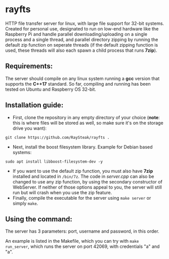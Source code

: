 # rayfts
HTTP file transfer server for linux, with large file support for 32-bit systems. Created for personal use, designated to run on low-end hardware like the Raspberry Pi and handle parallel downloading/uploading on a single process and a single thread, and parallel directory zipping by running the default zip function on seperate threads (if the default zipping function is used, these threads will also each spawn a child process that runs **7zip**).

## Requirements:
The server should compile on any linux system running a **gcc** version that supports the **C++17** standard. So far, compiling and running has been tested on Ubuntu and Raspberry OS 32-bit.
## Installation guide:
- First, clone the repository in any empty directory of your choice (**note**: this is where files will be stored as well, so make sure it's on the storage drive you want):
```
git clone https://github.com/RaySteak/rayfts .
```
- Next, install the boost filesystem library. Example for Debian based systems:
```
sudo apt install libboost-filesystem-dev -y
```
- If you want to use the default zip function, you must also have **7zip** installed and located in `/bin/7z`. The code in *server.cpp* can also be changed to use any zip function, by using the secondary constructor of WebServer. If neither of those options appeal to you, the server will still run but will crash when you use the zip feature.
- Finally, compile the executable for the server using `make server` or simply `make`.

## Using the command:
The server has 3 parameters: port, username and password, in this order.

An example is listed in the Makefile, which you can try with `make run_server`, which runs the server on port 42069, with credentials "a" and "a".
